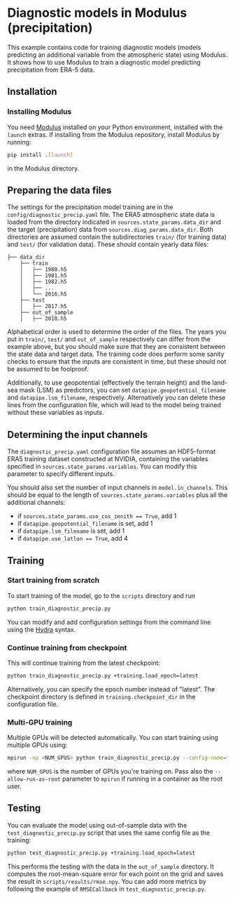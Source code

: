 # Diagnostic models in Modulus (precipitation)

This example contains code for training diagnostic models (models predicting an additional variable from the atmospheric state) using Modulus. It shows how to use Modulus to train a diagnostic model predicting precipitation from ERA-5 data.

## Installation

### Installing Modulus

You need [Modulus](https://github.com/NVIDIA/modulus) installed on your Python environment, installed with the `launch` extras. If installing from the Modulus repository, install Modulus by running:
```bash
pip install .[launch]
```
in the Modulus directory.

## Preparing the data files

The settings for the precipitation model training are in the `config/diagnostic_precip.yaml` file. The ERA5 atmospheric state data is loaded from the directory indicated in `sources.state_params.data_dir` and the target (precipitation) data from `sources.diag_params.data_dir`. Both directories are assumed contain the subdirectories `train/` (for training data) and `test/` (for validation data). These should contain yearly data files:
```
├── data_dir
    ├── train
    │   ├── 1980.h5
    │   ├── 1981.h5
    │   ├── 1982.h5
    │   ├── ...
    │   └── 2016.h5
    ├── test
    │   ├── 2017.h5
    ├── out_of_sample
    │   ├── 2018.h5
```
Alphabetical order is used to determine the order of the files. The years you put in `train/`, `test/` and `out_of_sample` respectively can differ from the example above, but you should make sure that they are consistent between the state data and target data. The training code does perform some sanity checks to ensure that the inputs are consistent in time, but these should not be assumed to be foolproof.

Additionally, to use geopotential (effectively the terrain height) and the land-sea mask (LSM) as predictors, you can set `datapipe.geopotential_filename` and `datapipe.lsm_filename`, respectively. Alternatively you can delete these lines from the configuration file, which will lead to the model being trained without these variables as inputs.

## Determining the input channels

The `diagnostic_precip.yaml` configuration file assumes an HDF5-format ERA5 training dataset constructed at NVIDIA, containing the variables specified in `sources.state_params.variables`. You can modify this parameter to specify different inputs.

You should also set the number of input channels in `model.in_channels`. This should be equal to the length of `sources.state_params.variables` plus all the additional channels:
* if `sources.state_params.use_cos_zenith == True`, add 1
* if `datapipe.geopotential_filename` is set, add 1
* if `datapipe.lsm_filename` is set, add 1
* if `datapipe.use_latlon == True`, add 4

## Training

### Start training from scratch

To start training of the model, go to the `scripts` directory and run
```bash
python train_diagnostic_precip.py
```
You can modify and add configuration settings from the command line using the [Hydra](https://hydra.cc/) syntax.

### Continue training from checkpoint

This will continue training from the latest checkpoint:
```bash
python train_diagnostic_precip.py +training.load_epoch=latest
```
Alternatively, you can specify the epoch number instead of "latest". The checkpoint directory is defined in `training.checkpoint_dir` in the configuration file.

### Multi-GPU training

Multiple GPUs will be detected automatically. You can start training using multiple GPUs using:
```bash
mpirun -np <NUM_GPUS> python train_diagnostic_precip.py --config-name="diagnostic_precip.yaml"
```
where `NUM_GPUS` is the number of GPUs you're training on. Pass also the `--allow-run-as-root` parameter to `mpirun` if running in a container as the root user.

## Testing

You can evaluate the model using out-of-sample data with the `test_diagnostic_precip.py` script that uses the same config file as the training:
```bash
python test_diagnostic_precip.py +training.load_epoch=latest
```
This performs the testing with the data in the `out_of_sample` directory. It computes the root-mean-square error for each point on the grid and saves the result in `scripts/results/rmse.npy`. You can add more metrics by following the example of `RMSECallback` in `test_diagnostic_precip.py`.
